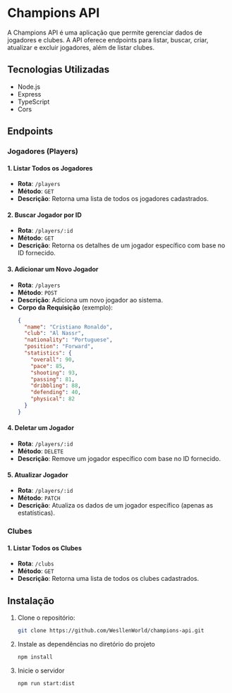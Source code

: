 # Champions API
A Champions API é uma aplicação que permite gerenciar dados de jogadores e clubes. A API oferece endpoints para listar, buscar, criar, atualizar e excluir jogadores, além de listar clubes.

## Tecnologias Utilizadas

- Node.js
- Express
- TypeScript
- Cors

## Endpoints

### Jogadores (Players)

#### 1. Listar Todos os Jogadores
- **Rota**: `/players`
- **Método**: `GET`
- **Descrição**: Retorna uma lista de todos os jogadores cadastrados.

#### 2. Buscar Jogador por ID
- **Rota**: `/players/:id`
- **Método**: `GET`
- **Descrição**: Retorna os detalhes de um jogador específico com base no ID fornecido.

#### 3. Adicionar um Novo Jogador
- **Rota**: `/players`
- **Método**: `POST`
- **Descrição**: Adiciona um novo jogador ao sistema.
- **Corpo da Requisição** (exemplo):
  ```json
  {
    "name": "Cristiano Ronaldo",
    "club": "Al Nassr",
    "nationality": "Portuguese",
    "position": "Forward",
    "statistics": {
      "overall": 90,
      "pace": 85,
      "shooting": 93,
      "passing": 81,
      "dribbling": 88,
      "defending": 40,
      "physical": 82
    }
  }

#### 4. Deletar um Jogador
- **Rota**: `/players/:id`
- **Método**: `DELETE`
- **Descrição**: Remove um jogador específico com base no ID fornecido.

#### 5. Atualizar Jogador
- **Rota**: `/players/:id`
- **Método**: `PATCH`
- **Descrição**: Atualiza os dados de um jogador específico (apenas as estatísticas).

### Clubes

#### 1. Listar Todos os Clubes
- **Rota**: `/clubs`
- **Método**: `GET`
- **Descrição**: Retorna uma lista de todos os clubes cadastrados.

## Instalação

1. Clone o repositório:

   ```bash
   git clone https://github.com/WesllenWorld/champions-api.git

2. Instale as dependências no diretório do projeto

    ```bash
    npm install

3. Inicie o servidor

    ```bash
    npm run start:dist